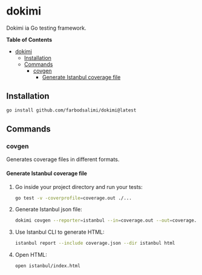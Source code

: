 # dokimi

Dokimi ia Go testing framework.

**Table of Contents**

- [dokimi](#dokimi)
  - [Installation](#installation)
  - [Commands](#commands)
    - [covgen](#covgen)
      - [Generate Istanbul coverage file](#generate-istanbul-coverage-file)

## Installation

```bash
go install github.com/farbodsalimi/dokimi@latest
```

## Commands

### covgen

Generates coverage files in different formats.

#### Generate Istanbul coverage file

1. Go inside your project directory and run your tests:

   ```bash
   go test -v -coverprofile=coverage.out ./...
   ```

2. Generate Istanbul json file:

   ```bash
   dokimi covgen --reporter=istanbul --in=coverage.out --out=coverage.json
   ```

3. Use Istanbul CLI to generate HTML:

   ```bash
   istanbul report --include coverage.json --dir istanbul html
   ```

4. Open HTML:

   ```bash
   open istanbul/index.html
   ```
